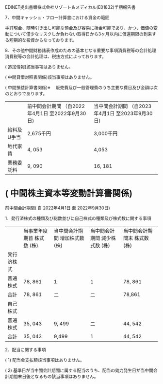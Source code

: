EDINET提出書類株式会社リゾート＆メディカル(E01832)半期報告書  

7．中間キャッシュ・フロー計算書における資金の範囲  

手許現金、随時引き出し可能な預金及び容易に換金可能であり、かつ、価値の変動について僅少なリスクしか負わない取得日から3ヶ月以内に償還期限の到来する短期的な投資からなっております。  

8．その他中間財務諸表作成のための基本となる重要な事項消費税等の会計処理消費税等の会計処理は、税抜方式によっております。  

( 追加情報)該当事項はありません。  

( 中間貸借対照表関係)該当事項はありません。  

( 中間損益計算書関係)※ 　販売費及び一般管理費のうち主要な費目及び金額は次のとおりであります。  

<html><body><table><tr><td></td><td>前中間会計期間 （自2022年4月1日 至2022年9月30日)</td><td>当中間会計期間 （自2023年4月1日 至2023年9月30日)</td></tr><tr><td>給料及U手当</td><td>2,675千円</td><td>3,000千円</td></tr><tr><td>地代家賃</td><td>4, 053</td><td>4,053</td></tr><tr><td>業務委託料</td><td>9, 090</td><td>16, 181</td></tr></table></body></html>  

# ( 中間株主資本等変動計算書関係)  

前中間会計期間( 自 2022年4月1日 至 2022年9月30日)  

1．発行済株式の種類及び総数並びに自己株式の種類及び株式数に関する事項  


<html><body><table><tr><td></td><td>当事業年度期首 株式数 (株)</td><td>当中間会計期間 增加株式数 (株)</td><td>当中間会計期間 減少株式数 (株)</td><td>当中間会計期間末 株式数 (株)</td></tr><tr><td>凳行济株式</td><td></td><td></td><td></td><td></td></tr><tr><td>普通株式</td><td>78, 861</td><td>1</td><td>1</td><td>78, 861</td></tr><tr><td>合計</td><td>78, 861</td><td>二</td><td>二</td><td>78,861</td></tr><tr><td>自己株式</td><td></td><td></td><td></td><td></td></tr><tr><td>普通株式</td><td>35, 043</td><td>9, 499</td><td>二</td><td>44, 542</td></tr><tr><td>合計</td><td>35, 043</td><td>9,499</td><td>1</td><td>44, 542</td></tr></table></body></html>  

2．配当に関する事項  

( 1) 配当金支払額該当事項はありません。  

( 2) 基準日が当中間会計期間に属する配当のうち、配当の効力発生日が当中間会計期間末日後となるもの該当事項はありません。  